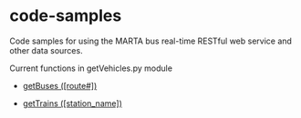 code-samples
============

Code samples for using the MARTA bus real-time RESTful web service and other data sources.

Current functions in getVehicles.py module

* [getBuses ([route#])](https://github.com/itsmarta/marta-python/blob/master/getVehicles.py#L10)

* [getTrains ([station_name])](https://github.com/itsmarta/marta-python/blob/master/getVehicles.py#L40)
